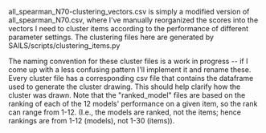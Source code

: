 all_spearman_N70-clustering_vectors.csv is simply a modified version of all_spearman_N70.csv, where I've manually reorganized the scores into the vectors I need to cluster items according to the performance of different parameter settings. The clustering files here are generated by SAILS/scripts/clustering_items.py

The naming convention for these cluster files is a work in progress -- if I come up with a less confusing pattern I'll implement it and rename these. Every cluster file has a corresponding csv file that contains the dataframe used to generate the cluster drawing. This should help clarify how the cluster was drawn. Note that the "ranked_model" files are based on the ranking of each of the 12 models' performance on a given item, so the rank can range from 1-12. (I.e., the models are ranked, not the items; hence rankings are from 1-12 (models), not 1-30 (items)).

